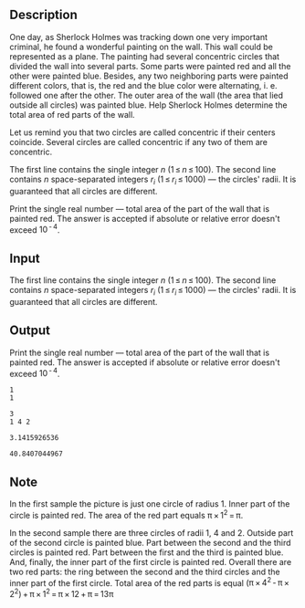 ## Description

<div><p>One day, as Sherlock Holmes was tracking down one very important criminal, he found a wonderful painting on the wall. This wall could be represented as a plane. The painting had several concentric circles that divided the wall into several parts. Some parts were painted red and all the other were painted blue. Besides, any two neighboring parts were painted different colors, that is, the red and the blue color were alternating, i. e. followed one after the other. The outer area of the wall (the area that lied outside all circles) was painted blue. Help Sherlock Holmes determine the total area of red parts of the wall.</p><p><span class="tex-font-style-underline">Let us remind you that two circles are called concentric if their centers coincide. Several circles are called concentric if any two of them are concentric.</span></p></div><div class="input-specification"><p>The first line contains the single integer <span class="tex-span"><i>n</i></span> (<span class="tex-span">1 ≤ <i>n</i> ≤ 100</span>). The second line contains <span class="tex-span"><i>n</i></span> space-separated integers <span class="tex-span"><i>r</i><sub class="lower-index"><i>i</i></sub></span> (<span class="tex-span">1 ≤ <i>r</i><sub class="lower-index"><i>i</i></sub> ≤ 1000</span>) — the circles' radii. It is guaranteed that all circles are different.</p></div><div class="output-specification"><p>Print the single real number — total area of the part of the wall that is painted red. The answer is accepted if absolute or relative error doesn't exceed <span class="tex-span">10<sup class="upper-index"> - 4</sup></span>.</p></div>

## Input

<p>The first line contains the single integer <span class="tex-span"><i>n</i></span> (<span class="tex-span">1 ≤ <i>n</i> ≤ 100</span>). The second line contains <span class="tex-span"><i>n</i></span> space-separated integers <span class="tex-span"><i>r</i><sub class="lower-index"><i>i</i></sub></span> (<span class="tex-span">1 ≤ <i>r</i><sub class="lower-index"><i>i</i></sub> ≤ 1000</span>) — the circles' radii. It is guaranteed that all circles are different.</p>

## Output

<p>Print the single real number — total area of the part of the wall that is painted red. The answer is accepted if absolute or relative error doesn't exceed <span class="tex-span">10<sup class="upper-index"> - 4</sup></span>.</p>





```input1
1
1

```




```input2
3
1 4 2

```




```output1
3.1415926536

```




```output2
40.8407044967

```



## Note

<p>In the first sample the picture is just one circle of radius <span class="tex-span">1</span>. Inner part of the circle is painted red. The area of the red part equals <span class="tex-span">π × 1<sup class="upper-index">2</sup> = π</span>.</p><p>In the second sample there are three circles of radii <span class="tex-span">1</span>, <span class="tex-span">4</span> and <span class="tex-span">2</span>. Outside part of the second circle is painted blue. Part between the second and the third circles is painted red. Part between the first and the third is painted blue. And, finally, the inner part of the first circle is painted red. Overall there are two red parts: the ring between the second and the third circles and the inner part of the first circle. Total area of the red parts is equal <span class="tex-span">(π × 4<sup class="upper-index">2</sup> - π × 2<sup class="upper-index">2</sup>) + π × 1<sup class="upper-index">2</sup> = π × 12 + π = 13π</span></p>
